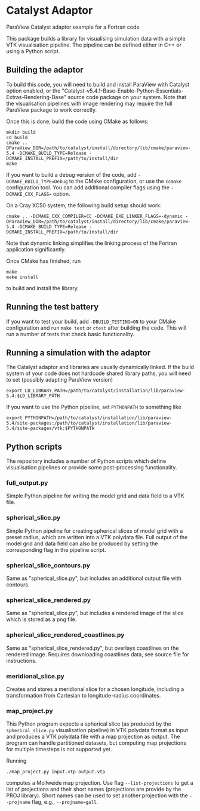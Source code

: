 # Catalyst Adaptor
ParaView Catalyst adaptor example for a Fortran code

This package builds a library for visualising simulation data with a simple VTK visualisation pipeline. The pipeline can be defined either in C++ or using a Python script.

## Building the adaptor

To build this code, you will need to build and install ParaView with Catalyst option enabled, or the "Catalyst-v5.4.1-Base-Enable-Python-Essentials-Extras-Rendering-Base" source code package on your system. Note that the visualisation pipelines with image rendering may require the full ParaView package to work correctly.

Once this is done, build the code using CMake as follows:
```
mkdir build
cd build
cmake .. -DParaView_DIR=/path/to/catalyst/install/directory/lib/cmake/paraview-5.4 -DCMAKE_BUILD_TYPE=Release -DCMAKE_INSTALL_PREFIX=/path/to/install/dir
make
```
If you want to build a debug version of the code, add ```-DCMAKE_BUILD_TYPE=Debug``` to the CMake configuration, or use the ```ccmake``` configuration tool. You can add additional compiler flags using the ```-DCMAKE_CXX_FLAGS=``` option.

On a Cray XC50 system, the following build setup should work:
```
cmake .. -DCMAKE_CXX_COMPILER=CC -DCMAKE_EXE_LINKER_FLAGS=-dynamic -DParaView_DIR=/path/to/catalyst/install/directory/lib/cmake/paraview-5.4 -DCMAKE_BUILD_TYPE=Release -DCMAKE_INSTALL_PREFIX=/path/to/install/dir
```
Note that dynamic linking simplifies the linking process of the Fortran application significantly.

Once CMake has finished, run
```
make
make install
```
to build and install the library.

## Running the test battery

If you want to test your build, add ```-DBUILD_TESTING=ON``` to your CMake configuration and run ```make test``` or ```ctest``` after building the code. This will run a number of tests that check basic functionality.

## Running a simulation with the adaptor

The Catalyst adaptor and libraries are usually dynamically linked. If the build system of your code does not hardcode shared library paths, you will need to set (possibly adapting ParaView version)
```
export LD_LIBRARY_PATH=/path/to/catalyst/installation/lib/paraview-5.4:$LD_LIBRARY_PATH
```
If you want to use the Python pipeline, set ```PYTHONPATH``` to something like
```
export PYTHONPATH=/path/to/catalyst/installation/lib/paraview-5.4/site-packages:/path/to/catalyst/installation/lib/paraview-5.4/site-packages/vtk:$PYTHONPATH
```

## Python scripts

The repository includes a number of Python scripts which define visualisation pipelines or provide some post-processing functionality.

### full_output.py
Simple Python pipeline for writing the model grid and data field to a VTK file.

### spherical_slice.py

Simple Python pipeline for creating spherical slices of model grid with a preset radius, which are written into a VTK polydata file. Full output of the model grid and data field can also be produced by setting the corresponding flag in the pipeline script.

### spherical_slice_contours.py

Same as "spherical_slice.py", but includes an additional output file with contours.

### spherical_slice_rendered.py

Same as "spherical_slice.py", but includes a rendered image of the slice which is stored as a png file.

### spherical_slice_rendered_coastlines.py

Same as "spherical_slice_rendered.py", but overlays coastlines on the rendered image. Requires downloading coastlines data, see source file for instructions.

### meridional_slice.py

Creates and stores a meridional slice for a chosen longitude, including a transformation from Cartesian to longitude-radius coordinates.

### map_project.py

This Python program expects a spherical slice (as produced by the ```spherical_slice.py``` visualisation pipeline) in VTK polydata format as input and produces a VTK polydata file with a map projection as output. The program can handle partitioned datasets, but computing map projections for multiple timesteps is not supported yet.

Running
```
./map_project.py input.vtp output.vtp
```
computes a Mollweide map projection. Use flag ```--list-projections``` to get a list of projections and their short names (projections are provide by the PROJ library). Short names can be used to set another projection with the ```--projname``` flag, e.g., ```--projname=gall```.
